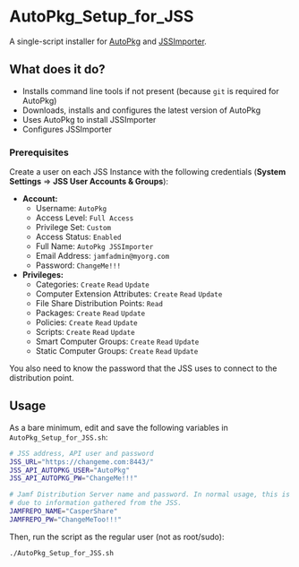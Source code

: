 AutoPkg_Setup_for_JSS
=====================

A single-script installer for [AutoPkg] and [JSSImporter].


## What does it do?

* Installs command line tools if not present (because `git` is required for AutoPkg)
* Downloads, installs and configures the latest version of AutoPkg
* Uses AutoPkg to install JSSImporter
* Configures JSSImporter

### Prerequisites

Create a user on each JSS Instance with the following credentials (**System Settings** => **JSS User Accounts & Groups**):  

* **Account:**
  - Username: `AutoPkg`
  - Access Level: `Full Access`
  - Privilege Set: `Custom`
  - Access Status: `Enabled`
  - Full Name: `AutoPkg JSSImporter`
  - Email Address: `jamfadmin@myorg.com`
  - Password: `ChangeMe!!!`  
* **Privileges:**
  - Categories: `Create` `Read` `Update`
  - Computer Extension Attributes: `Create` `Read` `Update`
  - File Share Distribution Points: `Read`
  - Packages: `Create` `Read` `Update`
  - Policies: `Create` `Read` `Update`
  - Scripts: `Create` `Read` `Update`
  - Smart Computer Groups: `Create` `Read` `Update`
  - Static Computer Groups: `Create` `Read` `Update`

You also need to know the password that the JSS uses to connect to the distribution point.


## Usage

As a bare minimum, edit and save the following variables in `AutoPkg_Setup_for_JSS.sh`:

```bash
# JSS address, API user and password
JSS_URL="https://changeme.com:8443/"
JSS_API_AUTOPKG_USER="AutoPkg"
JSS_API_AUTOPKG_PW="ChangeMe!!!"

# Jamf Distribution Server name and password. In normal usage, this is sufficient
# due to information gathered from the JSS.
JAMFREPO_NAME="CasperShare"
JAMFREPO_PW="ChangeMeToo!!!"
```

Then, run the script as the regular user (not as root/sudo):

```bash
./AutoPkg_Setup_for_JSS.sh
```

[AutoPkg]: https://github.com/autopkg/autopkg
[JSSImporter]: https://github.com/sheagcraig/JSSImporter
